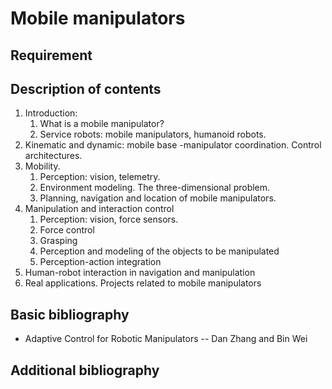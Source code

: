 # Mobile manipulators

## Requirement

## Description of contents

1. Introduction:
    1. What is a mobile manipulator?
    2. Service robots: mobile manipulators, humanoid robots.
2. Kinematic and dynamic: mobile base -manipulator coordination. Control architectures.
3. Mobility.
    1. Perception: vision, telemetry.
    2. Environment modeling. The three-dimensional problem.
    3. Planning, navigation and location of mobile manipulators.
4. Manipulation and interaction control
    1. Perception: vision, force sensors.
    2. Force control
    3. Grasping
    4. Perception and modeling of the objects to be manipulated
    5. Perception-action integration
5. Human-robot interaction in navigation and manipulation
6. Real applications. Projects related to mobile manipulators

## Basic bibliography

- Adaptive Control for Robotic Manipulators -- Dan Zhang and Bin Wei

## Additional bibliography
